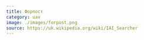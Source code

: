 ```yaml
---
title: Форпост
category: uav
image: ./images/forpost.png
source: https://uk.wikipedia.org/wiki/IAI_Searcher
---
```

